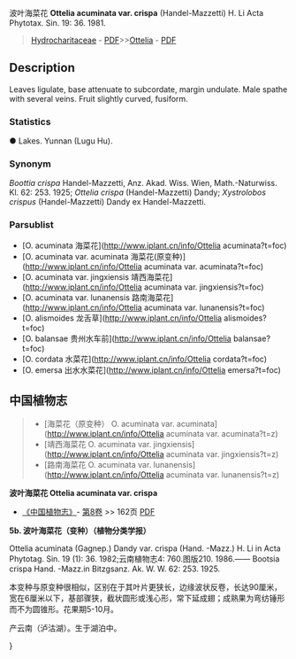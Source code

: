 波叶海菜花 **Ottelia acuminata var. crispa** (Handel-Mazzetti) H. Li Acta Phytotax. Sin. 19: 36. 1981.

> [Hydrocharitaceae](http://www.iplant.cn/info/Hydrocharitaceae?t=foc) - [PDF](http://www.iplant.cn/foc/pdf/Hydrocharitaceae.pdf)>>[Ottelia](http://www.iplant.cn/info/Ottelia?t=foc) - [PDF](http://www.iplant.cn/foc/pdf/Ottelia.pdf)

## Description

Leaves ligulate, base attenuate to subcordate, margin undulate. Male spathe with several veins. Fruit slightly curved, fusiform.

### Statistics
● Lakes. Yunnan (Lugu Hu).

### Synonym
*Boottia crispa* Handel-Mazzetti, Anz. Akad. Wiss. Wien, Math.-Naturwiss. Kl. 62: 253. 1925; *Ottelia crispa* (Handel-Mazzetti) Dandy; *Xystrolobos crispus* (Handel-Mazzetti) Dandy ex Handel-Mazzetti.

### Parsublist

* [O.  acuminata  海菜花](http://www.iplant.cn/info/Ottelia acuminata?t=foc)
* [O.  acuminata var. acuminata  海菜花(原变种)](http://www.iplant.cn/info/Ottelia acuminata var. acuminata?t=foc)
* [O.  acuminata var. jingxiensis  靖西海菜花](http://www.iplant.cn/info/Ottelia acuminata var. jingxiensis?t=foc)
* [O.  acuminata var. lunanensis  路南海菜花](http://www.iplant.cn/info/Ottelia acuminata var. lunanensis?t=foc)
* [O.  alismoides  龙舌草](http://www.iplant.cn/info/Ottelia alismoides?t=foc)
* [O.  balansae  贵州水车前](http://www.iplant.cn/info/Ottelia balansae?t=foc)
* [O.  cordata  水菜花](http://www.iplant.cn/info/Ottelia cordata?t=foc)
* [O.  emersa  出水水菜花](http://www.iplant.cn/info/Ottelia emersa?t=foc)

## 中国植物志

> * [海菜花（原变种）  O.  acuminata var. acuminata](http://www.iplant.cn/info/Ottelia acuminata var. acuminata?t=z)
> * [靖西海菜花  O.  acuminata var. jingxiensis](http://www.iplant.cn/info/Ottelia acuminata var. jingxiensis?t=z)
> * [路南海菜花  O.  acuminata var. lunanensis](http://www.iplant.cn/info/Ottelia acuminata var. lunanensis?t=z)


**波叶海菜花 Ottelia acuminata var. crispa**

* [《中国植物志》](http://www.iplant.cn/frps)- [第8卷](http://www.iplant.cn/frps/vol/8) >> 162页 [PDF](http://www.iplant.cn/frps/pdf/8/162.pdf)


**5b. 波叶海菜花（变种）（植物分类学报）**

 Ottelia acuminata (Gagnep.) Dandy var. crispa (Hand. -Mazz.) H. Li in Acta Phytotag. Sin. 19 (1): 36. 1982;云南植物志4: 760.图版210. 1986.—— Bootsia crispa Hand. -Mazz.in Bitzgsanz. Ak. W. W. 62: 253. 1925.

本变种与原变种很相似，区别在于其叶片更狭长，边缘波状反卷，长达90厘米，宽在6厘米以下，基部骤狭，截状圆形或浅心形，常下延成翅；成熟果为弯纺锤形而不为圆锥形。花果期5-10月。

产云南（泸沽湖）。生于湖泊中。

}
